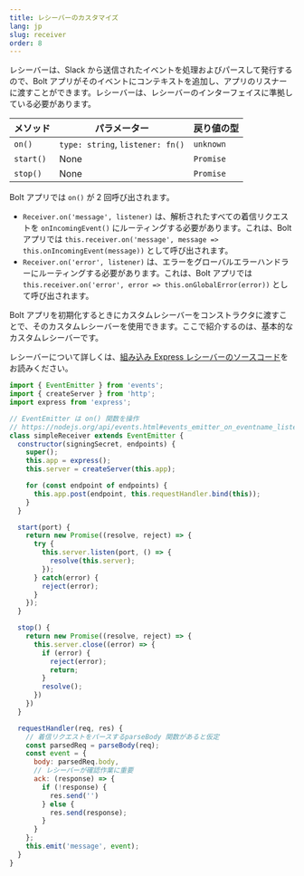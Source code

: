 ```yaml
---
title: レシーバーのカスタマイズ
lang: jp
slug: receiver
order: 8
---
```


<div class="section-content">
レシーバーは、Slack から送信されたイベントを処理およびパースして発行するので、Bolt アプリがそのイベントにコンテキストを追加し、アプリのリスナーに渡すことができます。レシーバーは、レシーバーのインターフェイスに準拠している必要があります。

| メソッド      | パラメーター                       | 戻り値の型    |
|--------------|----------------------------------|-------------|
| `on()`       | `type: string`, `listener: fn()` | `unknown`   |
| `start()`    | None                             | `Promise`   |
| `stop()`     | None                             | `Promise`   |

Bolt アプリでは `on()` が 2 回呼び出されます。
* `Receiver.on('message', listener)` は、解析されたすべての着信リクエストを `onIncomingEvent()` にルーティングする必要があります。これは、Bolt アプリでは `this.receiver.on('message', message => this.onIncomingEvent(message))` として呼び出されます。
* `Receiver.on('error', listener)` は、エラーをグローバルエラーハンドラーにルーティングする必要があります。これは、Bolt アプリでは `this.receiver.on('error', error => this.onGlobalError(error))` として呼び出されます。

Bolt アプリを初期化するときにカスタムレシーバーをコンストラクタに渡すことで、そのカスタムレシーバーを使用できます。ここで紹介するのは、基本的なカスタムレシーバーです。

レシーバーについて詳しくは、[組み込み Express レシーバーのソースコード](https://github.com/slackapi/bolt/blob/master/src/ExpressReceiver.ts)をお読みください。
</div>

```javascript
import { EventEmitter } from 'events';
import { createServer } from 'http';
import express from 'express';

// EventEmitter は on() 関数を操作
// https://nodejs.org/api/events.html#events_emitter_on_eventname_listener
class simpleReceiver extends EventEmitter {
  constructor(signingSecret, endpoints) {
    super();
    this.app = express();
    this.server = createServer(this.app);

    for (const endpoint of endpoints) {
      this.app.post(endpoint, this.requestHandler.bind(this));
    }
  }

  start(port) {
    return new Promise((resolve, reject) => {
      try {
        this.server.listen(port, () => {
          resolve(this.server);
        });
      } catch(error) {
        reject(error);
      }
    });
  }

  stop() {
    return new Promise((resolve, reject) => {
      this.server.close((error) => {
        if (error) {
          reject(error);
          return;
        }
        resolve();
      })
    })
  }

  requestHandler(req, res) {
    // 着信リクエストをパースするparseBody 関数があると仮定
    const parsedReq = parseBody(req);
    const event = {
      body: parsedReq.body,
      // レシーバーが確認作業に重要
      ack: (response) => {
        if (!response) {
          res.send('')
        } else {
          res.send(response);
        }
      }
    };
    this.emit('message', event);
  }
}
```